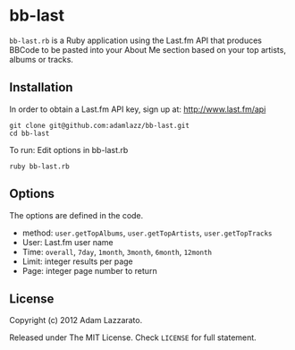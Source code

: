 bb-last
=======
`bb-last.rb` is a Ruby application using the Last.fm API that produces BBCode to be pasted into your About Me section based on your top artists, albums or tracks.

Installation
------------
In order to obtain a Last.fm API key, sign up at: http://www.last.fm/api

	git clone git@github.com:adamlazz/bb-last.git
	cd bb-last

To run: Edit options in bb-last.rb
	
	ruby bb-last.rb

Options
-------
The options are defined in the code.

* method: `user.getTopAlbums`, `user.getTopArtists`, `user.getTopTracks`
* User: Last.fm user name
* Time: `overall`, `7day`, `1month`, `3month`, `6month`, `12month`
* Limit: integer results per page
* Page: integer page number to return 

License
-------
Copyright (c) 2012 Adam Lazzarato.

Released under The MIT License. Check `LICENSE` for full statement. 

